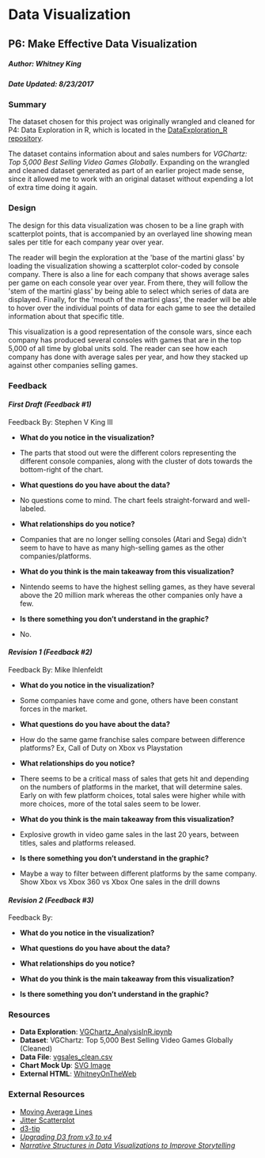 # Data Visualization
## P6: Make Effective Data Visualization
##### Author: Whitney King
##### Date Updated: 8/23/2017 

### Summary

The dataset chosen for this project was originally wrangled and cleaned for P4: Data Exploration in R, which is located in the [DataExploration_R repository](https://github.com/WhitneyOnTheWeb/DataExploration_R). 

The dataset contains information about and sales numbers for *VGChartz: Top 5,000 Best Selling Video Games Globally*. Expanding on the wrangled and cleaned dataset generated as part of an earlier project made sense, since it allowed me to work with an original dataset without expending a lot of extra time doing it again.

### Design

The design for this data visualization was chosen to be a line graph with scatterplot points, that is accompanied by an overlayed line showing mean sales per title for each company year over year. 

The reader will begin the exploration at the 'base of the martini glass' by loading the visualization showing a scatterplot color-coded by console company. There is also a line for each company that shows average sales per game on each console year over year. From there, they will follow the 'stem of the martini glass' by being able to select which series of data are displayed. Finally, for the 'mouth of the martini glass', the reader will be able to hover over the individual points of data for each game to see the detailed information about that specific title.

This visualization is a good representation of the console wars, since each company has produced several consoles with games that are in the top 5,000 of all time by global units sold. The reader can see how each company has done with average sales per year, and how they stacked up against other companies selling games.

### Feedback

#### *First Draft (Feedback #1)*

Feedback By:  Stephen V King III

- **What do you notice in the visualization?**

 - The parts that stood out were the different colors representing the different console companies, along with the cluster of dots towards the bottom-right of the chart.

- **What questions do you have about the data?**

 - No questions come to mind. The chart feels straight-forward and well-labeled.

- **What relationships do you notice?**

 - Companies that are no longer selling consoles (Atari and Sega) didn't seem to have to have as many high-selling games as the other companies/platforms.

- **What do you think is the main takeaway from this visualization?**

 - Nintendo seems to have the highest selling games, as they have several above the 20 million mark whereas the other companies only have a few.

- **Is there something you don’t understand in the graphic?**

 - No.


#### *Revision 1 (Feedback #2)*

Feedback By:  Mike Ihlenfeldt

- **What do you notice in the visualization?**

 - Some companies have come and gone, others have been constant forces in the market.

- **What questions do you have about the data?**

 - How do the same game franchise sales compare between difference platforms? Ex, Call of Duty on Xbox vs Playstation

- **What relationships do you notice?**

 - There seems to be a critical mass of sales that gets hit and depending on the numbers of platforms in the market, that will determine sales. Early on with few platform choices, total sales were higher while with more choices, more of the total sales seem to be lower.

- **What do you think is the main takeaway from this visualization?**

 - Explosive growth in video game sales in the last 20 years, between titles, sales and platforms released.

- **Is there something you don’t understand in the graphic?**

 - Maybe a way to filter between different platforms by the same company. Show Xbox vs Xbox 360 vs Xbox One sales in the drill downs


#### *Revision 2 (Feedback #3)*

Feedback By:  

- **What do you notice in the visualization?**

- **What questions do you have about the data?**

- **What relationships do you notice?**

- **What do you think is the main takeaway from this visualization?**

- **Is there something you don’t understand in the graphic?**


### Resources

- **Data Exploration**:  [VGChartz_AnalysisInR.ipynb](https://github.com/WhitneyOnTheWeb/DataExploration_R/blob/master/VGCharts_AnalysisInR.ipynb)
- **Dataset**: VGChartz: Top 5,000 Best Selling Video Games Globally (Cleaned)
- **Data File**:  [vgsales_clean.csv](https://github.com/WhitneyOnTheWeb/DataExploration_R/blob/master/vgsales_clean.csv)
- **Chart Mock Up**: [SVG Image](https://github.com/WhitneyOnTheWeb/DataVisualization/blob/master/mockup.svg)
- **External HTML**: [WhitneyOnTheWeb](http://whitneyontheweb.com/data_vis/index.html)

### External Resources

- [Moving Average Lines](https://bl.ocks.org/larsenmtl/e3b8b7c2ca4787f77d78f58d41c3da91)
- [Jitter Scatterplot](http://bl.ocks.org/mkaz/3816112)
- [d3-tip](https://github.com/Caged/d3-tip)
- [*Upgrading D3 from v3 to v4*](https://keithpblog.wordpress.com/2016/07/31/upgrading-d3-from-v3-to-v4/)
- [*Narrative Structures in Data Visualizations to Improve Storytelling*](http://mastersofmedia.hum.uva.nl/blog/2011/05/03/narrative-structures-in-data-visualizations-to-improve-storytelling/)